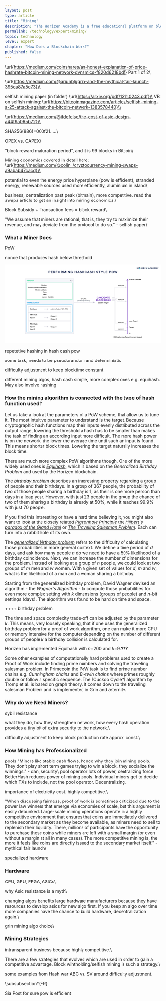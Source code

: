 ```yaml
---
layout: post
type: article
title: "Mining"
description: "The Horizen Academy is a free educational platform on blockchain technology, cryptocurrency, and privacy. This chapter is is not available yet. We add content frequently, sign up for our newsletter for notifications when it's released."
permalink: /technology/expert/mining/
topic: technology
level: expert
chapter: "How Does a Blockchain Work?"
published: false
---
```


\url{https://medium.com/coinshares/an-honest-explanation-of-price-hashrate-bitcoin-mining-network-dynamics-f820d6218bdf} Part 1 of 2\\

\url{https://medium.com/@arjunblj/grin-and-the-mythical-fair-launch-395ca87a5e73}\\

selfish mining paper (in folder) \url{https://arxiv.org/pdf/1311.0243.pdf}\\
VB on selfish mining: \url{https://bitcoinmagazine.com/articles/selfish-mining-a-25-attack-against-the-bitcoin-network-1383578440}\\

\url{https://medium.com/@ifdefelse/the-cost-of-asic-design-a44f9a065b72}\\

SHA256(886)=000f21.....\\

OPEX vs. CAPEX\\

“block reward maturation period”, and it is 99 blocks in Bitcoin\\

Mining economics covered in detail here: \url{https://medium.com/@colin_/cryptocurrency-mining-swaps-a9abab47cacd}\\



potential to even the energy price hyperplane (pow is efficient), stranded energy, renewable sources used more efficiently, aluminium in island\\

business, centralization past peak (bitmain), more competitive. read the swaps article to get an insight into mining economics.\\

Block Subsidy + Transaction fees = block reward\\

"We assume that miners are rational; that is, they
try to maximize their revenue, and may deviate from the protocol to do so." - selfish paper\\

### What a Miner Does

PoW

nonce that produces hash below threshold

![Hash Cash Style PoW](/assets/post_files/technology/expert/2.6-mining/hash_cash_pow.jpg)

repetetive hashing in hash cash pow

some task, needs to be pseudorandom and deterministic

difficulty adjustment to keep blocktime constant

different mining algos, hash cash simple, more complex ones e.g. equihash. May also involve hashing

### How the mining algorithm is connected with the type of hash function used?

Let us take a look at the parameters of a PoW scheme, that allow us to tune it. The most intuitive parameter to understand is the target. Because cryptographic hash functions map their inputs evenly distributed across the output range, lowering the threshold a hash has to be smaller than makes the task of finding an according input more difficult. The more hash power is on the network, the lower the average time until such an input is found. This means shorter block times. Lowering the target naturally increases the block time.

There are much more complex PoW algorithms though. One of the more widely used ones is [*Equihash*](https://www.cryptolux.org/images/b/b9/Equihash.pdf), which is based on the *Generalized Birthday Problem* and used by the Horizen blockchain.

The [*birthday problem*](\url{https://en.wikipedia.org/wiki/Birthday_problem}) describes an interesting property regarding a group of people and their birthdays. In a group of 367 people, the probability of two of those people sharing a birthday is 1, as their is one more person than days in a leap year. However, with just 23 people in the group the chance of two of them sharing a birthday is already at 50\%, while it reaches 99.9\% with just 70 people.

If you find this interesting or have a hard time believing it, you might also want to look at the closely related [*Pigeonhole Principle*](https://en.wikipedia.org/wiki/Pigeonhole_principle) the [*Hilbert's paradox of the Grand Hotel*](https://medium.com/i-math/hilberts-infinite-hotel-paradox-ca388533f05l) or [*The Traveling Salesman Problem*](https://en.wikipedia.org/wiki/Travelling_salesman_problem). Each can turn into a rabbit hole of its own.

The [*generalized birthday problem*](https://en.wikipedia.org/wiki/Birthday_problem#The_generalized_birthday_problem) refers to the difficulty of calculating those probabilities in more general context. We define a time period of *d* days, and ask how many people *n* do we need to have a 50% likelihood of a birthday coincidence. Next, we can increase the number of dimensions for the problem. Instead of looking at a group of *n* people, we could look at two groups of *m* men and *w* women. With a given set of values for *d*, *m* and *w*, what is the likelihood of a man and a woman sharing a birthday.

Starting from the generalized birthday problem, David Wagner devised an algorithm - the *Wagner's Algorithm* - to compute those probabilities for even more complex setting with *k* dimensions (groups of people) and *n*-bit settings (days). The algorithm [was found to be](https://pdfs.semanticscholar.org/06f4/507d9f584b544f96364cae2ad41e78e4035b.pdf) hard on time and space.

++++ birthday problem

The time and space complexity trade-off can be adjusted by the parameter *k*. This means, very loosely speaking, that if one uses the generalized birthday problem for a proof of work algorithm, one can make it more CPU or memory intensive for the computer depending on the number of different groups of people *k* a birthday collision is calculated for.

Horizen has implemented Equihash with *n*=200 and *k*=9.**???**

Some other examples of computationally hard problems used to create a Proof of Work include finding prime numbers and solving the traveling salesman problem. In Primecoin the PoW task is to find prime number chains e.g. *Cunningham chains* and *Bi-twin chains* where primes roughly double or follow a specific sequence. The [Cuckoo Cycle*] algorithm by Tromp et al. is based on graph theory. It comes down to the traveling salesman Problem and is implemented in Grin and æternity.

### Why do we Need Miners?

sybil resistance

what they do, how they strengthen network, how every hash operation provides a tiny bit of extra security to the network.\\

difficulty adjustment to keep block production rate approx. const.\\

### How Mining has Professionalized


pools
"Miners like stable cash flows, hence why they join mining pools. They don’t play short term games trying to win a block, they socialize the winnings." - dan, security\\
pool operator lots of power, centralizing force
BetterHash reduces power of mining pools. Individual miners get to decide which TXs to include, not the pool operator. Decentralizing.


importance of electricity cost. highly competitive.\\

"When discussing fairness, proof of work is sometimes criticized due to the power law winners that emerge via economies of scale, but this argument is easily debunked. Large-scale mining operations operate in a highly competitive environment that ensures that coins are immediately delivered to the secondary market as they become available, as miners need to sell to replenish their liquidity. There, millions of participants have the opportunity to purchase these coins while miners are left with a small margin (or even without a margin at all in many cases). The more competitive mining is, the more it feels like coins are directly issued to the secondary market itself." - mythical fair launch\\

specialized hardware

### Hardware

CPU, GPU, FPGA, ASICs\\

why Asic resistance is a myth\\

changing algos benefits large hardware manufacturers because they have resources to develop asics for new algo first. If you keep an algo over time more companies have the chance to build hardware, decentralization again.\\

grin mining algo choice\\

### Mining Strategies

intransparent business because highly competitive.\\

There are a few strategies that evolved which are used in order to gain a competitive advantage. Block wihtholding/selfish mining is such a strategy.\\

some examples from Hash war ABC vs. SV around difficulty adjustment.

\subsubsection*{FR}

Sia Post for sure
pow is efficient
